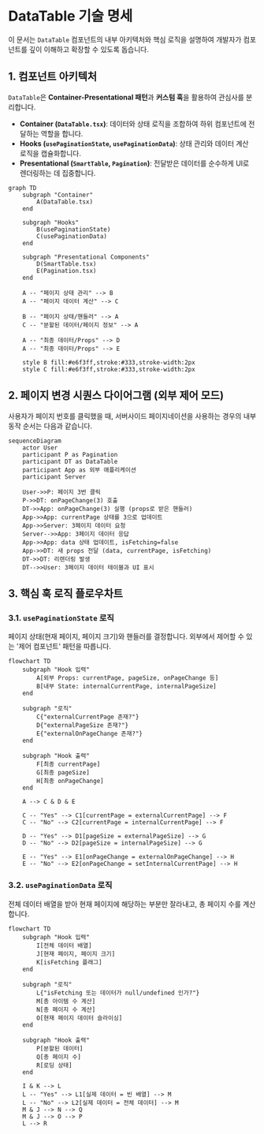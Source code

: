 # DataTable 기술 명세

이 문서는 `DataTable` 컴포넌트의 내부 아키텍처와 핵심 로직을 설명하여 개발자가 컴포넌트를 깊이 이해하고 확장할 수 있도록 돕습니다.

## 1. 컴포넌트 아키텍처

`DataTable`은 **Container-Presentational 패턴**과 **커스텀 훅**을 활용하여 관심사를 분리합니다.

- **Container (`DataTable.tsx`)**: 데이터와 상태 로직을 조합하여 하위 컴포넌트에 전달하는 역할을 합니다.
- **Hooks (`usePaginationState`, `usePaginationData`)**: 상태 관리와 데이터 계산 로직을 캡슐화합니다.
- **Presentational (`SmartTable`, `Pagination`)**: 전달받은 데이터를 순수하게 UI로 렌더링하는 데 집중합니다.

```mermaid
graph TD
    subgraph "Container"
        A(DataTable.tsx)
    end

    subgraph "Hooks"
        B(usePaginationState)
        C(usePaginationData)
    end

    subgraph "Presentational Components"
        D(SmartTable.tsx)
        E(Pagination.tsx)
    end

    A -- "페이지 상태 관리" --> B
    A -- "페이지 데이터 계산" --> C

    B -- "페이지 상태/핸들러" --> A
    C -- "분할된 데이터/페이지 정보" --> A

    A -- "최종 데이터/Props" --> D
    A -- "최종 데이터/Props" --> E

    style B fill:#e6f3ff,stroke:#333,stroke-width:2px
    style C fill:#e6f3ff,stroke:#333,stroke-width:2px
```

## 2. 페이지 변경 시퀀스 다이어그램 (외부 제어 모드)

사용자가 페이지 번호를 클릭했을 때, 서버사이드 페이지네이션을 사용하는 경우의 내부 동작 순서는 다음과 같습니다.

```mermaid
sequenceDiagram
    actor User
    participant P as Pagination
    participant DT as DataTable
    participant App as 외부 애플리케이션
    participant Server

    User->>P: 페이지 3번 클릭
    P->>DT: onPageChange(3) 호출
    DT->>App: onPageChange(3) 실행 (props로 받은 핸들러)
    App->>App: currentPage 상태를 3으로 업데이트
    App->>Server: 3페이지 데이터 요청
    Server-->>App: 3페이지 데이터 응답
    App->>App: data 상태 업데이트, isFetching=false
    App->>DT: 새 props 전달 (data, currentPage, isFetching)
    DT->>DT: 리렌더링 발생
    DT-->>User: 3페이지 데이터 테이블과 UI 표시
```

## 3. 핵심 훅 로직 플로우차트

### 3.1. `usePaginationState` 로직

페이지 상태(현재 페이지, 페이지 크기)와 핸들러를 결정합니다. 외부에서 제어할 수 있는 '제어 컴포넌트' 패턴을 따릅니다.

```mermaid
flowchart TD
    subgraph "Hook 입력"
        A[외부 Props: currentPage, pageSize, onPageChange 등]
        B[내부 State: internalCurrentPage, internalPageSize]
    end

    subgraph "로직"
        C{"externalCurrentPage 존재?"}
        D{"externalPageSize 존재?"}
        E{"externalOnPageChange 존재?"}
    end

    subgraph "Hook 출력"
        F[최종 currentPage]
        G[최종 pageSize]
        H[최종 onPageChange]
    end

    A --> C & D & E

    C -- "Yes" --> C1[currentPage = externalCurrentPage] --> F
    C -- "No" --> C2[currentPage = internalCurrentPage] --> F

    D -- "Yes" --> D1[pageSize = externalPageSize] --> G
    D -- "No" --> D2[pageSize = internalPageSize] --> G

    E -- "Yes" --> E1[onPageChange = externalOnPageChange] --> H
    E -- "No" --> E2[onPageChange = setInternalCurrentPage] --> H
```

### 3.2. `usePaginationData` 로직

전체 데이터 배열을 받아 현재 페이지에 해당하는 부분만 잘라내고, 총 페이지 수를 계산합니다.

```mermaid
flowchart TD
    subgraph "Hook 입력"
        I[전체 데이터 배열]
        J[현재 페이지, 페이지 크기]
        K[isFetching 플래그]
    end

    subgraph "로직"
        L{"isFetching 또는 데이터가 null/undefined 인가?"}
        M[총 아이템 수 계산]
        N[총 페이지 수 계산]
        O[현재 페이지 데이터 슬라이싱]
    end

    subgraph "Hook 출력"
        P[분할된 데이터]
        Q[총 페이지 수]
        R[로딩 상태]
    end

    I & K --> L
    L -- "Yes" --> L1[실제 데이터 = 빈 배열] --> M
    L -- "No" --> L2[실제 데이터 = 전체 데이터] --> M
    M & J --> N --> Q
    M & J --> O --> P
    L --> R
```
